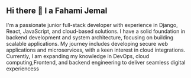 ## Hi there 👋 I a Fahami Jemal
I'm a passionate junior full-stack developer with experience in Django, React, JavaScript, and cloud-based solutions. I have a solid foundation in backend development and system architecture, focusing on building scalable applications. My journey includes developing secure web applications and microservices, with a keen interest in cloud integrations. Currently, I am expanding my knowledge in DevOps, cloud computing,Frontend, and backend engineering to deliver seamless digital experiencess

<!--
**fahamijemal/fahamijemal** is a ✨ _special_ ✨ repository because its `README.md` (this file) appears on your GitHub profile.

Here are some ideas to get you started:

- 🔭 I’m currently working on ...
- 🌱 I’m currently learning ...
- 👯 I’m looking to collaborate on ...
- 🤔 I’m looking for help with ...
- 💬 Ask me about ...
- 📫 How to reach me: ...
- 😄 Pronouns: ...
- ⚡ Fun fact: ...
-->
